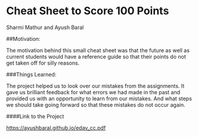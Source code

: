 # Cheat Sheet to Score 100 Points

Sharmi Mathur and Ayush Baral

##Motivation:

The motivation behind this small cheat sheet was that the future as well as current
students would have a reference guide so that their points do not get taken off for
silly reasons.

###Things Learned:

The project helped us to look over our mistakes from the assignments. It gave us
brilliant feedback for what errors we had made in the past and provided us with an
opportunity to learn from our mistakes. And what steps we should take going
forward so that these mistakes do not occur again.

####Link to the Project

https://ayushbaral.github.io/edav_cc.pdf
